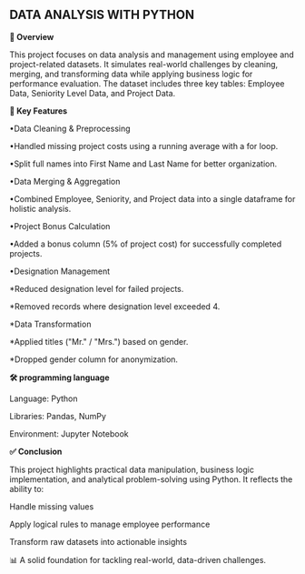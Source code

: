 ## DATA ANALYSIS WITH PYTHON

**📌 Overview**

This project focuses on data analysis and management using employee and project-related datasets. It simulates real-world challenges by cleaning, merging, and transforming data while applying business logic for performance evaluation. The dataset includes three key tables: Employee Data, Seniority Level Data, and Project Data.

**🔑 Key Features**

•Data Cleaning & Preprocessing

•Handled missing project costs using a running average with a for loop.

•Split full names into First Name and Last Name for better organization.

•Data Merging & Aggregation

•Combined Employee, Seniority, and Project data into a single dataframe for holistic analysis.

•Project Bonus Calculation

•Added a bonus column (5% of project cost) for successfully completed projects.

•Designation Management

*Reduced designation level for failed projects.

*Removed records where designation level exceeded 4.

*Data Transformation

*Applied titles ("Mr." / "Mrs.") based on gender.

*Dropped gender column for anonymization.

**🛠️ programming language**

Language: Python

Libraries: Pandas, NumPy

Environment: Jupyter Notebook

**✅ Conclusion**

This project highlights practical data manipulation, business logic implementation, and analytical problem-solving using Python. It reflects the ability to:

Handle missing values

Apply logical rules to manage employee performance

Transform raw datasets into actionable insights

📊 A solid foundation for tackling real-world, data-driven challenges.
